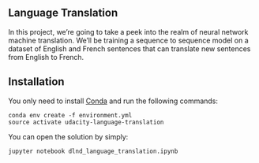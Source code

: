 ## Language Translation
In this project, we’re going to take a peek into the realm of neural network machine translation. We’ll be training a sequence to sequence model on a dataset of English and French sentences that can translate new sentences from English to French.

## Installation
You only need to install [Conda](https://conda.io/docs/install/quick.html) and run the following commands:
```
conda env create -f environment.yml
source activate udacity-language-translation
```
You can open the solution by simply:
```
jupyter notebook dlnd_language_translation.ipynb 
```
